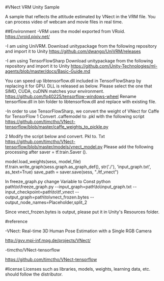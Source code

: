 #VNect VRM Unity Sample

A sample that reflects the attitude estimated by VNect in the VRM file.
You can process video of webcam and movie files in real time.

##Environment
-VRM uses the model exported from VRoid.
https://vroid.pixiv.net/

-I am using UniVRM.
Download unitypackage from the following repository and import it to Unity
https://github.com/dwango/UniVRM/releases

-I am using TensorFlowSharp
Download unitypackage from the following repository and import it to Unity
https://github.com/Unity-Technologies/ml-agents/blob/master/docs/Basic-Guide.md

You can speed up libtensorflow.dll included in TensorFlowSharp by replacing it for GPU.
DLL is released as below. Please select the one that SIMD, CUDA, cuDNN matches your environment.
https://github.com/fo40225/tensorflow-windows-wheel
Rename tensorflow.dll in bin folder to libtensorflow.dll and replace with existing file.


-In order to use TensorFlowSharp, we convert the weight of VNect for Caffe for TensorFlow
1 Convert .caffemodel to .pkl with the following script
https://github.com/timctho/VNect-tensorflow/blob/master/caffe_weights_to_pickle.py

2 Modify the script below and convert. Pkl to. Txt
https://github.com/timctho/VNect-tensorflow/blob/master/models/vnect_model.py
Please add the following processing after saver = tf.train.Saver ().

model.load_weights(sess, model_file)
tf.train.write_graph(sess.graph.as_graph_def(), str('./'), 'input_graph.txt', as_text=True)
save_path = saver.save(sess, "./tf_vnect")

In freeze_graph.py change Variable to Const
python path\to\freeze_graph.py --input_graph=path\to\input_graph.txt --input_checkpoint=path\to\tf_vnect --output_graph=path\to\vnect_frozen.bytes --output_node_names=Placeholder,split_2

Since vnect_frozen.bytes is output, please put it in Unity's Resources folder.


#reference

-VNect: Real-time 3D Human Pose Estimation with a Single RGB Camera

http://gvv.mpi-inf.mpg.de/projects/VNect/

-timctho/VNect-tensorflow

https://github.com/timctho/VNect-tensorflow


#license
Licenses such as libraries, models, weights, learning data, etc. should follow the distributor.
